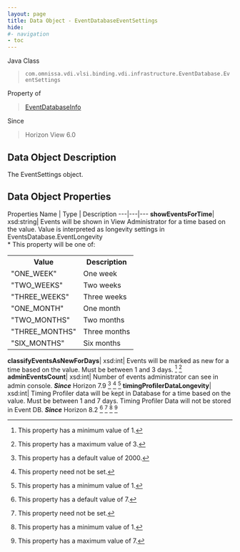 ```yaml
---
layout: page
title: Data Object - EventDatabaseEventSettings
hide:
#- navigation
- toc
---
```






Java Class
> `com.omnissa.vdi.vlsi.binding.vdi.infrastructure.EventDatabase.EventSettings`

Property of
> [EventDatabaseInfo](vdi.infrastructure.EventDatabase.EventDatabaseInfo.md#field_detail)

Since
> Horizon View 6.0


## Data Object Description

The EventSettings object.

## Data Object Properties
Properties
Name |  Type |  Description
---|---|---
**showEventsForTime**|  xsd:string|  Events will be shown in View Administrator for a time based on the value. Value is interpreted as longevity settings in EventsDatabase.EventLongevity<br>* This property will be one of:<br><table><tr><th>Value</th><th>Description</th></tr><tr><td>"ONE_WEEK"</td><td>One week</td></tr><tr><td>"TWO_WEEKS"</td><td>Two weeks</td></tr><tr><td>"THREE_WEEKS"</td><td>Three weeks</td></tr><tr><td>"ONE_MONTH"</td><td>One month</td></tr><tr><td>"TWO_MONTHS"</td><td>Two months</td></tr><tr><td>"THREE_MONTHS"</td><td>Three months</td></tr><tr><td>"SIX_MONTHS"</td><td>Six months</td></tr></table>
**classifyEventsAsNewForDays**|  xsd:int|  Events will be marked as new for a time based on the value. Must be between 1 and 3 days. [^8] [^260]
**adminEventsCount**|  xsd:int|  Number of events administrator can see in admin console.  **_Since_** Horizon 7.9 [^261] [^1] [^8]
**timingProfilerDataLongevity**|  xsd:int|  Timing Profiler data will be kept in Database for a time based on the value. Must be between 1 and 7 days. Timing Profiler Data will not be stored in Event DB.  **_Since_** Horizon 8.2 [^93] [^1] [^8] [^262]


 


[^1]: This property need not be set.
[^8]: This property has a minimum value of 1.
[^93]: This property has a default value of 7.
[^260]: This property has a maximum value of 3.
[^261]: This property has a default value of 2000.
[^262]: This property has a maximum value of 7.